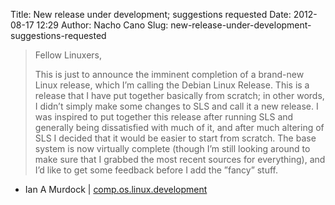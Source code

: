 Title: New release under development; suggestions requested
Date: 2012-08-17 12:29
Author: Nacho Cano
Slug: new-release-under-development-suggestions-requested

> Fellow Linuxers,
>
> This is just to announce the imminent completion of a brand-new Linux
> release,
>  which I’m calling the Debian Linux Release. This is a release that I
> have put
>  together basically from scratch; in other words, I didn’t simply make
> some
>  changes to SLS and call it a new release. I was inspired to put
> together this
>  release after running SLS and generally being dissatisfied with much
> of it,
>  and after much altering of SLS I decided that it would be easier to
> start
>  from scratch. The base system is now virtually complete (though I’m
> still
>  looking around to make sure that I grabbed the most recent sources
> for
>  everything), and I’d like to get some feedback before I add the
> ”fancy” stuff.

- Ian A Murdock | [comp.os.linux.development][]

  [comp.os.linux.development]: https://groups.google.com/forum/?fromgroups#!msg/comp.os.linux.development/Md3Modzg5TU/xty88y5OLaMJ[1-25]
    "New release under development; suggestions requested"
